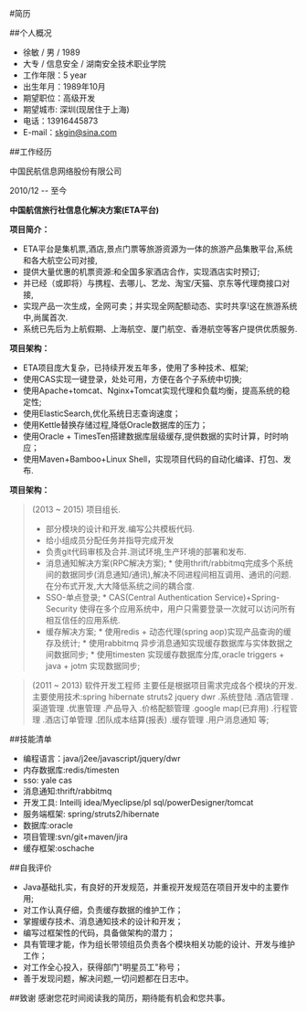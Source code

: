#简历

##个人概况

* 徐敏 / 男 / 1989
* 大专 / 信息安全 / 湖南安全技术职业学院
* 工作年限：5 year
* 出生年月：1989年10月
* 期望职位：高级开发
* 期望城市: 深圳(现居住于上海)
* 电话：13916445873
* E-mail：skgin@sina.com


##工作经历 


中国民航信息网络股份有限公司    


2010/12 -- 至今 

**中国航信旅行社信息化解决方案(ETA平台)**

**项目简介：**

* ETA平台是集机票,酒店,景点门票等旅游资源为一体的旅游产品集散平台,系统和各大航空公司对接,
* 提供大量优惠的机票资源:和全国多家酒店合作，实现酒店实时预订;
* 并已经（或即将）与携程、去哪儿、艺龙、淘宝/天猫、京东等代理商接口对接,
* 实现产品一次生成，全网可卖；并实现全网配额动态、实时共享!这在旅游系统中,尚属首次.
* 系统已先后为上航假期、上海航空、厦门航空、香港航空等客户提供优质服务.

**项目架构：**

* ETA项目庞大复杂，已持续开发五年多，使用了多种技术、框架;
* 使用CAS实现一键登录，处处可用，方便在各个子系统中切换;
* 使用Apache+tomcat、Nginx+Tomcat实现代理和负载均衡，提高系统的稳定性;
* 使用ElasticSearch,优化系统日志查询速度；
* 使用Kettle替换存储过程,降低Oracle数据库的压力；
* 使用Oracle + TimesTen搭建数据库层级缓存,提供数据的实时计算，时时响应；
* 使用Maven+Bamboo+Linux Shell，实现项目代码的自动化编译、打包、发布.

**项目架构：**

>(2013 ~ 2015) 项目组长.
>* 部分模块的设计和开发.编写公共模板代码.
>* 给小组成员分配任务并指导完成开发
>* 负责git代码审核及合并.测试环境,生产环境的部署和发布.
>* 消息通知解决方案(RPC解决方案);
	* 使用thrift/rabbitmq完成多个系统间的数据同步(消息通知/通讯),解决不同进程间相互调用、通讯的问题.在分布式开发,大大降低系统之间的耦合度.
>* SSO-单点登录;
	* CAS(Central Authentication Service)+Spring-Security 使得在多个应用系统中，用户只需要登录一次就可以访问所有相互信任的应用系统.
>* 缓存解决方案;
	* 使用redis + 动态代理(spring aop)实现产品查询的缓存及统计;
	* 使用rabbitmq 异步消息通知实现缓存数据库与实体数据之间数据同步;
	* 使用timesten 实现缓存数据库分库,oracle triggers + java + jotm 实现数据同步;

>(2011 ~ 2013) 软件开发工程师 
主要任是根据项目需求完成各个模块的开发.
主要使用技术:spring hibernate struts2 jquery dwr
.系统登陆
.酒店管理
.渠道管理
.优惠管理
.产品导入
.价格配额管理
.google map(已弃用)
.行程管理
.酒店订单管理
.团队成本结算(报表)
.缓存管理
.用户消息通知 等;
>


##技能清单

* 编程语言：java/j2ee/javascript/jquery/dwr
* 内存数据库:redis/timesten
* sso: yale cas
* 消息通知:thrift/rabbitmq
* 开发工具: Inteillj idea/Myeclipse/pl sql/powerDesigner/tomcat
* 服务端框架: spring/struts2/hibernate
* 数据库:oracle
* 项目管理:svn/git+maven/jira
* 缓存框架:oschache


##自我评价

* Java基础扎实，有良好的开发规范，并重视开发规范在项目开发中的主要作用;
* 对工作认真仔细，负责缓存数据的维护工作；
* 掌握缓存技术、消息通知技术的设计和开发； 
* 编写过框架性的代码，具备做架构的潜力；
* 具有管理才能，作为组长带领组员负责各个模块相关功能的设计、开发与维护工作；
* 对工作全心投入，获得部门"明星员工"称号；
* 善于发现问题，解决问题,一切问题都在日志中。


##致谢
感谢您花时间阅读我的简历，期待能有机会和您共事。

<!--

  不知不觉在公司已经干了5年了.前三年一直在增删改查之类的,没什么特别.
  三年下来不知不觉也有一些收获.比如类和类的关系,在第一年我只知道用继承;第二年我了解到需要组合;第三年发现还可以委托;
  有时候也会有一些顿悟,比如写过一些架构性代码之后才明白 原来private ,protected,final修饰词用来保护代码中脆弱的模块;
  由于数据也越来越多,数据同步必须异步去做,查询也会变慢,所以要用到缓存.
  项目越来越大,不得把许多模块,拆分成子项目,所以要用统一的登陆系统.
  一次由多线程没有正确shutdown从而导致服务器挂掉.使意识到项目,服务器监控的重要性.
  也有不好地方就是习惯了java那种条条框框的面向对象后,写javascript的面向对象总怪怪的.语言特性方面无法满足,总写不好;
  你技术的高度最主要的是你做的项目的高度决定的，和你平时自学了多少关系不大。
  也就是说你平日的网上的自学最多提高知识面的广度，而技术的高度主要是由你做的产品的特性决定的。
  所以有机会去开发一个好的产品是幸运的，需要机遇。好的产品才养人。 
  技术提高并不需要特别的努力。由于平时的工作内容就是最好的提升材料.  
  技术积累就像一种修行.要一步一个脚印日积月累的改善和提高.
  --------------------加油--------------------------
-->
